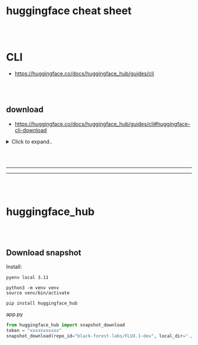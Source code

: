 # huggingface cheat sheet




<br><br>

# CLI
- https://huggingface.co/docs/huggingface_hub/guides/cli

<br><br>




## download
- https://huggingface.co/docs/huggingface_hub/guides/cli#huggingface-cli-download


<details><summary>Click to expand..</summary>



## Download a Single File
Download a specific file from a repository:
```bash
huggingface-cli download <repo_id> <filename>
```
Example:
```bash
huggingface-cli download gpt2 config.json
```

## Download an Entire Repository
Download all files from a repository:
```bash
huggingface-cli download <repo_id>
```
Example:
```bash
huggingface-cli download HuggingFaceH4/zephyr-7b-beta
```

## Download Multiple Files
Specify files sequentially:
```bash
huggingface-cli download <repo_id> <file1> <file2> ...
```
Example:
```bash
huggingface-cli download gpt2 config.json model.safetensors
```

Use patterns to filter files:
```bash
huggingface-cli download <repo_id> --include "<pattern>" --exclude "<pattern>"
```
Example:
```bash
huggingface-cli download stabilityai/stable-diffusion-xl-base-1.0 --include "*.safetensors" --exclude "*.fp16.*"
```

## Download a Dataset or Space
Specify the repository type:
```bash
huggingface-cli download <repo_id> --repo-type <type>
```
Examples:
```bash
huggingface-cli download HuggingFaceH4/ultrachat_200k --repo-type dataset
huggingface-cli download HuggingFaceH4/zephyr-chat --repo-type space
```

## Download a Specific Revision
Use the `--revision` option for commits, branches, or tags:
```bash
huggingface-cli download <repo_id> --repo-type <type> --revision <revision>
```
Example:
```bash
huggingface-cli download bigcode/the-stack --repo-type dataset --revision v1.1
```

## Download to a Local Folder
Use `--local-dir` to download files into a specific folder:
```bash
huggingface-cli download <repo_id> <filename> --local-dir <folder>
```
Example:
```bash
huggingface-cli download adept/fuyu-8b model-00001-of-00002.safetensors --local-dir fuyu
```

## Specify Cache Directory
Define a custom cache directory using `--cache-dir`:
```bash
huggingface-cli download <repo_id> --cache-dir <path>
```
Example:
```bash
huggingface-cli download adept/fuyu-8b --cache-dir ./path/to/cache
```

## Use a Token for Private Repositories
Authenticate using the `--token` option:
```bash
huggingface-cli download <repo_id> <filename> --token <token>
```
Example:
```bash
huggingface-cli download gpt2 config.json --token hf_****
```

## Quiet Mode
Silence verbose output with the `--quiet` option:
```bash
huggingface-cli download <repo_id> --quiet
```
Example:
```bash
huggingface-cli download gpt2 --quiet
```

## Download Timeout
Increase the download timeout by setting the environment variable:
```bash
export HF_HUB_DOWNLOAD_TIMEOUT=<seconds>
```
Example:
```bash
export HF_HUB_DOWNLOAD_TIMEOUT=30
```
Then rerun the command.

---

**Pro Tips:**
- Use `huggingface-cli login` to save a token locally for easy access.
- Combine `--quiet` and `--local-dir` for clean scripting workflows.




</details>










<br><br>
___
___
<br><br>

# huggingface_hub

<br><br>

## Download snapshot

Install:
```shell
pyenv local 3.11

python3 -m venv venv
source venv/bin/activate

pip install huggingface_hub
```

app.py
```python
from huggingface_hub import snapshot_download
token = "xxxxxxxxxxx"
snapshot_download(repo_id="black-forest-labs/FLUX.1-dev", local_dir="./downloaded", cache_dir="./cache", local_dir_use_symlinks=False, token=token)
```
